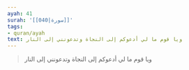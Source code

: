```yaml
---
ayah: 41
surah: '[[040|سورة]]'
tags:
- quran/ayah
text: ويا قوم ما لي أدعوكم إلى النجاة وتدعونني إلى النار
---
```

> ويا قوم ما لي أدعوكم إلى النجاة وتدعونني إلى النار
